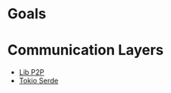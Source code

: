 # Goals

# Communication Layers

* [Lib P2P][p2p]
* [Tokio Serde][tokio_serde]

[p2p]: https://libp2p.io/
[tokio_serde]: https://docs.rs/tokio-serde/0.8.0/tokio_serde/
